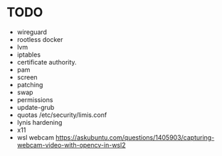 # TODO

* wireguard
* rootless docker
* lvm
* iptables
* certificate authority.
* pam
* screen
* patching
* swap
* permissions
* update-grub
* quotas /etc/security/limis.conf
* lynis hardening
* x11
* wsl webcam https://askubuntu.com/questions/1405903/capturing-webcam-video-with-opencv-in-wsl2
